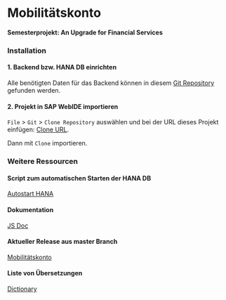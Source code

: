 # Mobilitätskonto
**Semesterprojekt: An Upgrade for Financial Services**


### Installation

#### 1. Backend bzw. HANA DB einrichten

Alle benötigten Daten für das Backend können in diesem [Git Repository](https://gitlab.informatik.hu-berlin.de/sp_fs_2019_mob/mobilitaetskonto-db) gefunden werden.

#### 2. Projekt in SAP WebIDE importieren

`File` > `Git` > `Clone Repository` auswählen und bei der URL dieses Projekt einfügen: [Clone URL](https://gitlab.informatik.hu-berlin.de/sp_fs_2019_mob/mobilitaetskonto.git). 

Dann mit `Clone` importieren.

### Weitere Ressourcen

#### Script zum automatischen Starten der HANA DB
[Autostart HANA](https://gitlab.informatik.hu-berlin.de/sp_fs_2019_mob/autostart-hana)

#### Dokumentation
[JS Doc](https://gitlab.informatik.hu-berlin.de/sp_fs_2019_mob/mobilitaetskonto/-/wikis/home)

#### Aktueller Release aus master Branch
[Mobilitätskonto](https://mobilitaetskonto-p2001828414trial.dispatcher.hanatrial.ondemand.com/index.html)

#### Liste von Übersetzungen
[Dictionary](https://gitlab.informatik.hu-berlin.de/sp_fs_2019_mob/mobilitaetskonto/-/wikis/Dictionary)
